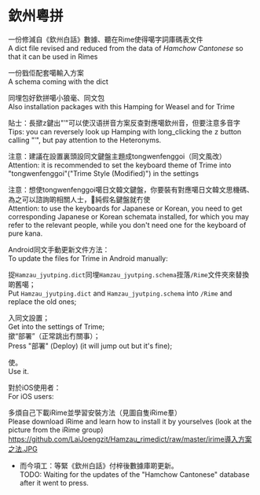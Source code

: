 # 欽州粵拼

一份修減自《欽州白話》數據、聽在Rime使得噶字詞庫碼表文件<br>
A dict file revised and reduced from the data of *Hamchow Cantonese* so that it can be used in Rimes<br>

一份戥佢配套噶輸入方案<br>
A schema coming with the dict<br>

同埋包好欽拼噶小狼毫、同文包<br>
Also installation packages with this Hamping for Weasel and for Trime

貼士：長撳<kbd>z</kbd>鍵出"‵"可以使汉语拼音方案反查對應噶欽州音，但要注意多音字<br>
Tips: you can reversely look up Hamping with long_clicking the <kbd>z</kbd> button calling "‵", but pay attention to the Heteronyms.

注意：建議在設置裏頭設同文鍵盤主題成tongwenfenggoi（同文風改）<br>
Attention: it is recommended to set the keyboard theme of Trime into "tongwenfenggoi"("Trime Style (Modified)") in the settings

注意：想使tongwenfenggoi噶日文韓文鍵盤，你要裝有對應噶日文韓文思機碼、為之可以諮詢啲相關人士，𠹲純假名鍵盤就冇使<br>
Attention: to use the keyboards for Japanese or Korean, you need to get corresponding Japanese or Korean schemata installed, for which you may refer to the relevant people, while you don't need one for the keyboard of pure kana. 

Android同文手動更新文件方法：<br>
To update the files for Trime in Android manually: <br>

捉`Hamzau_jyutping.dict`同埋`Hamzau_jyutping.schema`挃落`/Rime`文件夾來替換啲舊噶；<br>
Put `Hamzau_jyutping.dict` and `Hamzau_jyutping.schema` into `/Rime` and replace the old ones; <br>

入同文設置；<br>
Get into the settings of Trime;<br> 
撳“部署”（正常跳出冇關事）；<br>
Press "部署" (Deploy) (it will jump out but it's fine); <br>

使。<br>
Use it.

對於iOS使用者：<br>
For iOS users: <br>

多煩自己下載iRime並學習安裝方法（見圖自隻iRime羣）<br>
Please download iRime and learn how to install it by yourselves (look at the picture from the iRime group) <br>
https://github.com/LaiJoengzit/Hamzau_rimedict/raw/master/irime導入方案之法.JPG 

* 而今項工：等緊《欽州白話》付梓後數據庫啲更新。<br>
    TODO: Waiting for the updates of the "Hamchow Cantonese" database after it went to press.
